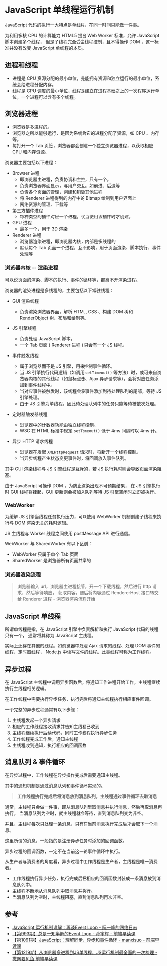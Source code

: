 # JavaScript 单线程运行机制

JavaScript 代码的执行一大特点是单线程，在同一时间只能做一件事。

为利用多核 CPU 的计算能力 HTML5 提出 Web Worker 标准，允许 JavaScript 脚本创建多个线程，
但是子线程完全受主线程控制，且不得操作 DOM ，这一标准并没有改变 JavaScript 单线程的本质。

## 进程和线程

- 进程是 CPU 资源分配的最小单位，是能拥有资源和独立运行的最小单位，系统会给进程分配内存。
- 线程是 CPU 调度的最小单位，线程是建立在进程基础之上的一次程序运行单位，一个进程可以含有多个线程。

## 浏览器进程

- 浏览器是多进程的。
- 浏览器之所以能够运行，是因为系统给它的进程分配了资源，如 CPU 、内存等。
- 每打开一个 Tab 页签，浏览器都会创建一个独立浏览器进程，以获取相应 CPU 和内存资源。

浏览器主要包括以下进程：

- Browser 进程
  - 即浏览器主进程，负责协调和主控，只有一个。
  - 负责浏览器界面显示，与用户交互。如前进、后退等
  - 负责各个页面的管理，创建和销毁其他进程
  - 将 Renderer 进程得到的内存中的 Bitmap 绘制到用户界面上
  - 网络资源的管理、下载等
- 第三方插件进程
  - 每种类型的插件对应一个进程，仅当使用该插件时才创建。
- GPU 进程
  - 最多一个，用于 3D 渲染
- Renderer 进程
  - 浏览器渲染进程，即浏览器内核，内部是多线程的
  - 默认每个 Tab 页面一个进程，互不影响，用于页面渲染、脚本执行、事件处理等

### 浏览器内核 -- 渲染进程

可以说页面的渲染、脚本的执行、事件的循环等，都离不开渲染进程。

浏览器的渲染进程是多线程的，主要包括以下常驻线程：

- GUI 渲染线程

  - 负责渲染浏览器界面，解析 HTML, CSS 、构建 DOM 树和 RenderObject 树、布局和绘制等。

- JS 引擎线程

  - 负责处理 JavaScript 脚本，
  - 一个 Tab 页面 ( Renderer 进程 ) 只会有一个 JS 线程。

- 事件触发线程

  - 属于浏览器而不是 JS 引擎，用来控制事件循环。
  - 当 JS 引擎执行代码逻辑（如调用 `setTimeout()` 等方法）时，或可来自浏览器内核的其他线程（如鼠标点击、Ajax 异步请求等），会将对应任务添加到事件线程中。
  - 当对应事件被触发时，该线程会将事件添加到待处理队列的尾部，等待 JS 引擎处理。
  - 由于 JS 引擎为单线程，因此待处理队列中的任务只能等待被依次处理。

- 定时器触发器线程

  - 浏览器中的计数器功能由独立线程控制。
  - W3C 在 HTML 标准中规定 `setTimeout()` 低于 4ms 间隔时以 4ms 计。

- 异步 HTTP 请求线程
  - 浏览器在发起 `XMLHttpRequest` 请求时，将新开一个线程控制。
  - 当异步线程产生状态变更事件时，将回调放入事件队列。

其中 GUI 渲染线程与 JS 引擎线程是互斥的，若 JS 执行耗时则会导致页面渲染阻塞。

由于 JavaScript 可操作 DOM ，为防止渲染出现不可预期结果，
在 JS 引擎执行时 GUI 线程将挂起，GUI 更新则会被加入队列等待 JS 引擎空闲时立即被执行。

### WebWorker

为缓解 JS 引擎当线程任务执行压力，可以使用 WebWorker 机制创建子线程来执行与 DOM 渲染无关的耗时逻辑。

JS 主线程与 Worker 线程之间使用 postMessage API 进行通信。

WebWorker 与 SharedWorker 有以下区别：

- WebWorker 只属于单个 Tab 页面
- SharedWorker 是浏览器所有页面共享的

### 浏览器渲染流程

> 浏览器输入 url，浏览器主进程接管，开一个下载线程，然后进行 http 请求，然后等待响应，
> 获取内容，随后将内容通过 RendererHost 接口转交给 Renderer 进程 - 浏览器渲染流程开始

## JavaScript 单线程

所谓单线程是指，在 JavaScript 引擎中负责解析和执行 JavaScript 代码的线程只有一个，
通常将其称为 JavaScript 主线程。

实际上还存在其他的线程。如浏览器中处理 Ajax 请求的线程、处理 DOM 事件的线程、定时器线程，
Node.js 中读写文件的线程。此类线程可称为工作线程。

## 异步过程

在 JavaScript 主线程中调用异步函数后，将通知工作进程开始工作，主线程继续执行主线程相关逻辑。

在工作线程中需要执行异步任务，执行完后将通知主线程执行相应事件回调。

一个完整的异步过程通常有以下步骤：

1. 主线程发起一个异步请求
2. 相应的工作线程接收请求并告知主线程已收到
3. 主线程继续执行后续代码，同时工作线程执行异步任务
4. 工作线程完成工作后，通知主线程
5. 主线程收到通知，执行相应的回调函数

## 消息队列 & 事件循环

在异步过程中，工作线程在异步操作完成后需要通知主线程。

其中的通知机制是通过消息队列和事件循环实现的。

> **工作线程执行完成后将消息放到消息队列，主线程通过事件循环去取消息**

通常，主线程只会做一件事，即从消息队列里取消息并执行消息，然后再取消息再执行。
当消息队列为空时，就主线程就会等待，直到消息队列变为非空。

并且，主线程每次只处理一条消息，只有在当前消息执行完成后才会取下一个消息。

这里所谓的消息，一般指的是注册异步任务时添加的回调函数。

异步过程的回调函数，一定不在当前这一轮事件循环中执行。

从生产者与消费者的角度看，异步过程中工作线程是生产者，主线程是唯一消费者。

- 工作线程执行异步任务，执行完成后把相应的回调函数封装成一条消息放到消息队列中。
- 主线程不断地从消息队列中取消息并执行。
- 当消息队列为空时，主线程阻塞，直到消息队列再次非空。

## 参考

- [JavaScript 运行机制详解：再谈Event Loop - 阮一峰的网络日志](http://www.ruanyifeng.com/blog/2014/10/event-loop.html)
- [【第993期】总是一知半解的Event Loop - 孙宇辉 - 前端早读课](https://mp.weixin.qq.com/s/3-8kH1L-FZqSgv8zocoY7g)
- [【第1091期】JavaScript：理解同步、异步和事件循环 - manxisuo - 前端早读课](https://mp.weixin.qq.com/s/k_85P8uzs0giLlVbX_Ow1w)
- [【第1219期】从浏览器多进程到JS单线程，JS运行机制最全面的一次梳理 - 撒网要见鱼 前端早读课](https://mp.weixin.qq.com/s/vIKDUrbuxVNQMi_g_fiwUA)
